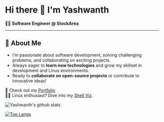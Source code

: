 # Hi there 👋 I'm Yashwanth  

👨‍💻 **Software Engineer @ StockArea**  
 

---

## 🔭 About Me  
- I’m passionate about software development, solving challenging problems, and collaborating on exciting projects.  
- Always eager to **learn new technologies** and grow my skillset in development and Linux environments.  
- Ready to **collaborate on open-source projects** or contribute to innovative ideas!  

📜 Check out my [Portfolio](https://yash1th15.github.io/portfolio/)  
🧑‍💻 Linux enthusiast? Dive into my [Shell Viz](https://yash1th15.github.io/shell/). 


![Yashwanth's github stats](https://github-readme-stats.vercel.app/api?username=yash1th15\&include_all_commits=true\&repo=github-readme-stats\\&bg_color=30,e96443,904e95\&title_color=fff\&text_color=fff)

[![Top Langs](https://github-readme-stats.vercel.app/api/top-langs/?username=yash1th15\&layout=pie)](https://github.com/anuraghazra/github-readme-stats)

